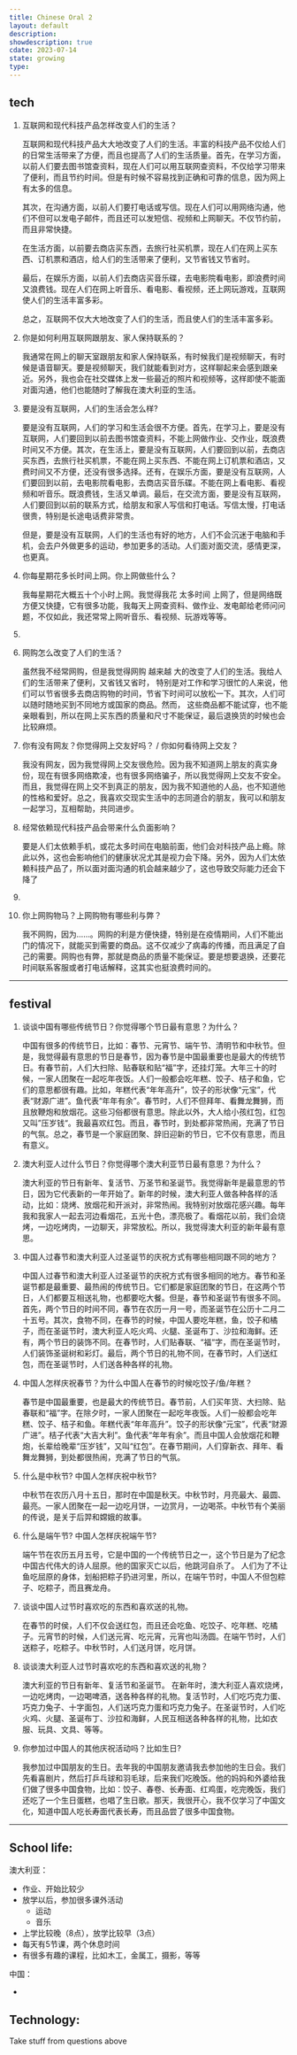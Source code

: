 ```yaml
---
title: Chinese Oral 2
layout: default
description: 
showdescription: true
cdate: 2023-07-14
state: growing
type: 
---
```


## tech

1. 互联网和现代科技产品怎样改变人们的生活？

    互联网和现代科技产品大大地改变了人们的生活。丰富的科技产品不仅给人们的日常生活带来了方便，而且也提高了人们的生活质量。首先，在学习方面，以前人们要去图书馆查资料，现在人们可以用互联网查资料，不仅给学习带来了便利，而且节约时间。但是有时候不容易找到正确和可靠的信息，因为网上有太多的信息。

    其次，在沟通方面，以前人们要打电话或写信。现在人们可以用网络沟通，他们不但可以发电子邮件，而且还可以发短信、视频和上网聊天。不仅节约前，而且非常快捷。
    
    在生活方面，以前要去商店买东西，去旅行社买机票，现在人们在网上买东西、订机票和酒店，给人们的生活带来了便利，又节省钱又节省时。
    
    最后，在娱乐方面，以前人们去商店买音乐碟，去电影院看电影，即浪费时间又浪费钱。现在人们在网上听音乐、看电影、看视频，还上网玩游戏，互联网使人们的生活丰富多彩。
    
    总之，互联网不仅大大地改变了人们的生活，而且使人们的生活丰富多彩。

2. 你是如何利用互联网跟朋友、家人保持联系的？

    我通常在网上的聊天室跟朋友和家人保持联系，有时候我们是视频聊天，有时候是语音聊天。要是视频聊天，我们就能看到对方，这样聊起来会感到跟亲近。另外，我也会在社交媒体上发一些最近的照片和视频等，这样即使不能面对面沟通，他们也能随时了解我在澳大利亚的生活。

3. 要是没有互联网，人们的生活会怎么样?
    
    要是没有互联网，人们的学习和生活会很不方便。首先，在学习上，要是没有互联网，人们要回到以前去图书馆查资料，不能上网做作业、交作业，既浪费时间又不方便。其次，在生活上，要是没有互联网，人们要回到以前，去商店买东西，去旅行社买机票，不能在网上买东西、不能在网上订机票和酒店，又费时间又不方便，还没有很多选择。还有，在娱乐方面，要是没有互联网，人们要回到以前，去电影院看电影，去商店买音乐碟。不能在网上看电影、看视频和听音乐。既浪费钱，生活又单调。最后，在交流方面，要是没有互联网，人们要回到以前的联系方式，给朋友和家人写信和打电话。写信太慢，打电话很贵，特别是长途电话费非常贵。
    
    但是，要是没有互联网，人们的生活也有好的地方，人们不会沉迷于电脑和手机，会去户外做更多的运动，参加更多的活动。人们面对面交流，感情更深，也更真。


4. 你每星期花多长时间上网。你上网做些什么？

    我每星期花大概五十个小时上网。我觉得我花 太多时间 上网了，但是网络既方便又快捷，它有很多功能，我每天上网查资料、做作业、发电邮给老师问问题，不仅如此，我还常常上网听音乐、看视频、玩游戏等等。

5. 

6. 网购怎么改变了人们的生活？

    虽然我不经常网购，但是我觉得网购 越来越 大的改变了人们的生活。我给人们的生活带来了便利，又省钱又省时， 特别是对工作和学习很忙的人来说，他们可以节省很多去商店购物的时间，节省下时间可以放松一下。其次，人们可以随时随地买到不同地方或国家的商品。然而， 这些商品都不能试穿，也不能亲眼看到，所以在网上买东西的质量和尺寸不能保证，最后退换货的时候也会比较麻烦。

7. 你有没有网友？你觉得网上交友好吗？ / 你如何看待网上交友？ 

    我没有网友，因为我觉得网上交友很危险。因为我不知道网上朋友的真实身份，现在有很多网络欺凌，也有很多网络骗子，所以我觉得网上交友不安全。而且，我觉得在网上交不到真正的朋友，因为我不知道他的人品，也不知道他的性格和爱好。总之，我喜欢交现实生活中的志同道合的朋友，我可以和朋友一起学习，互相帮助，共同进步。

8. 经常依赖现代科技产品会带来什么负面影响？

    要是人们太依赖手机，或花太多时间在电脑前面，他们会对科技产品上瘾。除此以外，这也会影响他们的健康状况尤其是视力会下降。另外，因为人们太依赖科技产品了，所以面对面沟通的机会越来越少了，这也导致交际能力还会下降了

9. 

10. 你上网购物马？上网购物有哪些利与弊？

    我不网购，因为……。网购的利是方便快捷，特别是在疫情期间，人们不能出门的情况下，就能买到需要的商品。这不仅减少了病毒的传播，而且满足了自己的需要。网购也有弊，那就是商品的质量不能保证。要是想要退换，还要花时间联系客服或者打电话解释，这其实也挺浪费时间的。

---

## festival

1. 谈谈中国有哪些传统节日？你觉得哪个节日最有意思？为什么？

    中国有很多的传统节日，比如：春节、元宵节、端午节、清明节和中秋节。但是，我觉得最有意思的节日是春节，因为春节是中国最重要也是最大的传统节日。有春节前，人们大扫除、贴春联和贴“福”字，还挂灯笼。大年三十的时候，一家人团聚在一起吃年夜饭。人们一般都会吃年糕、饺子、桔子和鱼，它们的意思都很有趣。比如，年糕代表“年年高升”，饺子的形状像“元宝”，代表“财源广进”。鱼代表“年年有余”。春节时，人们不但拜年、看舞龙舞狮，而且放鞭炮和放烟花。这些习俗都很有意思。除此以外，大人给小孩红包，红包又叫”压岁钱“。我最喜欢红包。而且，春节时，到处都非常热闹，充满了节日的气氛。总之，春节是一个家庭团聚、辞旧迎新的节日，它不仅有意思，而且有意义。
    
2. 澳大利亚人过什么节日？你觉得哪个澳大利亚节日最有意思？为什么？

    澳大利亚的节日有新年、复活节、万圣节和圣诞节。我觉得新年是最意思的节日，因为它代表新的一年开始了。新年的时候，澳大利亚人做各种各样的活动，比如：烧烤、放烟花和开派对，非常热闹。我特别对放烟花感兴趣。每年我和我家人一起去河边看烟花，五光十色，漂亮极了。看烟花以前，我们会烧烤，一边吃烤肉，一边聊天，非常放松。所以，我觉得澳大利亚的新年最有意思。
    
3. 中国人过春节和澳大利亚人过圣诞节的庆祝方式有哪些相同跟不同的地方？

    中国人过春节和澳大利亚人过圣诞节的庆祝方式有很多相同的地方。春节和圣诞节都是最重要、最热闹的传统节日。它们都是家庭团聚的节日，在这两个节日，人们都要互相送礼物，也都要吃大餐。但是，春节和圣诞节有很多不同。首先，两个节日的时间不同，春节在农历一月一号，而圣诞节在公历十二月二十五号。其次，食物不同，在春节的时候，中国人要吃年糕，鱼，饺子和橘子，而在圣诞节时，澳大利亚人吃火鸡、火腿、圣诞布丁、沙拉和海鲜。还有，两个节日的装饰不同。在春节时，人们贴春联、“福“字，而在圣诞节时，人们装饰圣诞树和彩灯。最后，两个节日的礼物不同，在春节时，人们送红包，而在圣诞节时，人们送各种各样的礼物。
    
4. 中国人怎样庆祝春节？为什么中国人在春节的时候吃饺子/鱼/年糕？

    春节是中国最重要，也是最大的传统节日。春节前，人们买年货、大扫除、贴春联和“福”字。在除夕时，一家人团聚在一起吃年夜饭。人们一般都会吃年糕、饺子、桔子和鱼。年糕代表“年年高升”。饺子的形状像“元宝”，代表“财源广进”。桔子代表“大吉大利”。鱼代表“年年有余”。而且中国人会放烟花和鞭炮，长辈给晚辈“压岁钱”，又叫“红包”。在春节期间，人们穿新衣、拜年、看舞龙舞狮，到处都很热闹，充满了节日的气氛。

    [气氛 → atmosphere]: #
    
5. 什么是中秋节? 中国人怎样庆祝中秋节?

    中秋节在农历八月十五日，那时在中国是秋天。中秋节时，月亮最大、最圆、最亮。一家人团聚在一起一边吃月饼，一边赏月，一边喝茶。中秋节有个美丽的传说，是关于后羿和嫦娥的故事。
    
6. 什么是端午节? 中国人怎样庆祝端午节?

    端午节在农历五月五号，它是中国的一个传统节日之一，这个节日是为了纪念中国古代伟大的诗人屈原。他的国家灭亡以后，他跳河自杀了。 人们为了不让鱼吃屈原的身体，划船把粽子扔进河里，所以，在端午节时，中国人不但包粽子、吃粽子，而且赛龙舟。
    
7. 谈谈中国人过节时喜欢吃的东西和喜欢送的礼物。

    在春节的时侯，人们不仅会送红包，而且还会吃鱼、吃饺子、吃年糕、吃橘子。元宵节的时候，人们送元宵、吃元宵，元宵也叫汤圆。在端午节时，人们送粽子，吃粽子。中秋节时，人们送月饼，吃月饼。
    
8. 谈谈澳大利亚人过节时喜欢吃的东西和喜欢送的礼物？

    澳大利亚的节日有新年、复活节和圣诞节。 在新年时，澳大利亚人喜欢烧烤，一边吃烤肉，一边喝啤酒，送各种各样的礼物。复活节时，人们吃巧克力蛋、巧克力兔子、十字面包，人们送巧克力蛋和巧克力兔子。在圣诞节时，人们吃火鸡、火腿、圣诞布丁、沙拉和海鲜，人民互相送各种各样的礼物，比如衣服、玩具、文具、等等。
    
9. 你参加过中国人的其他庆祝活动吗？比如生日? 

    我参加过中国朋友的生日。去年我的中国朋友邀请我去参加他的生日会。我们先看喜剧片，然后打乒乓球和羽毛球，后来我们吃晚饭。他的妈妈和外婆给我们做了很多中国食物，比如：饺子、春卷、长寿面、红鸡蛋，吃完晚饭，我们还吃了一个生日蛋糕，也唱了生日歌。那天，我很开心，我不仅学习了中国文化，知道中国人吃长寿面代表长寿，而且品尝了很多中国食物。


---

## School life:

澳大利亚：

- 作业、开始比较少
- 放学以后，参加很多课外活动
    - 运动
    - 音乐
- 上学比较晚（8点），放学比较早（3点）
- 每天有5节课，两个休息时间
- 有很多有趣的课程，比如木工，金属工，摄影，等等

中国：

- 

## Technology:

Take stuff from questions above
